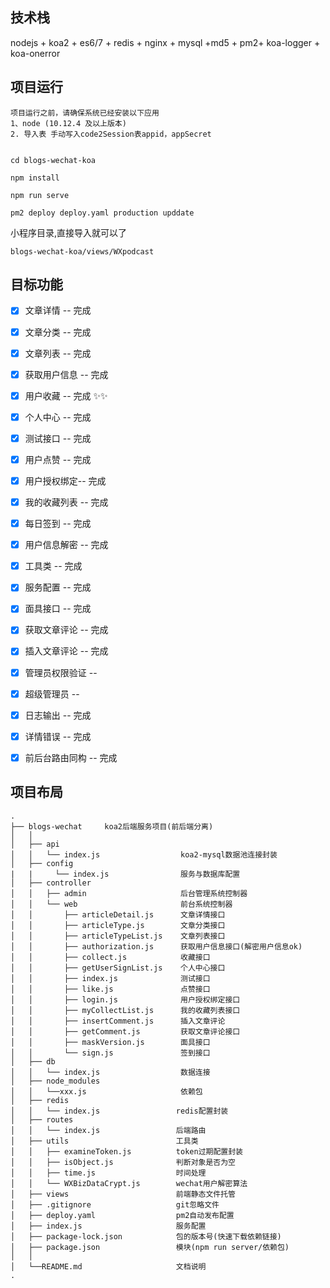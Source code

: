 ## 技术栈

nodejs + koa2 + es6/7 + redis + nginx + mysql +md5 + pm2+ koa-logger + koa-onerror

## 项目运行

```
项目运行之前，请确保系统已经安装以下应用
1、node (10.12.4 及以上版本)
2. 导入表 手动写入code2Session表appid，appSecret
```

```

cd blogs-wechat-koa

npm install

npm run serve

pm2 deploy deploy.yaml production upddate

```

小程序目录,直接导入就可以了

```
blogs-wechat-koa/views/WXpodcast
```


## 目标功能

- [x] 文章详情 -- 完成
- [x] 文章分类 -- 完成
- [x] 文章列表 -- 完成
- [x] 获取用户信息 -- 完成
- [x] 用户收藏 -- 完成 ✨✨
- [x] 个人中心 -- 完成
- [x] 测试接口 -- 完成
- [x] 用户点赞 -- 完成
- [x] 用户授权绑定-- 完成
- [x] 我的收藏列表 -- 完成
- [x] 每日签到 -- 完成
- [x] 用户信息解密 -- 完成
- [x] 工具类 -- 完成
- [x] 服务配置 -- 完成
- [x] 面具接口 -- 完成
- [x] 获取文章评论 -- 完成
- [x] 插入文章评论 -- 完成
- [x] 管理员权限验证 --
- [x] 超级管理员 --
- [x] 日志输出 -- 完成
- [x] 详情错误 -- 完成
- [x] 前后台路由同构 -- 完成


## 项目布局

```
.
├── blogs-wechat     koa2后端服务项目(前后端分离)
│   │
│   ├── api
│   │   └── index.js                  koa2-mysql数据池连接封装
│   ├── config
|   |     └── index.js                服务与数据库配置
│   ├── controller
│   │   ├── admin                     后台管理系统控制器
│   │   └── web                       前台系统控制器
│   │       ├── articleDetail.js      文章详情接口
│   │       ├── articleType.js        文章分类接口
│   │       ├── articleTypeList.js    文章列表接口
│   │       ├── authorization.js      获取用户信息接口(解密用户信息ok)
│   │       ├── collect.js            收藏接口
│   │       ├── getUserSignList.js    个人中心接口
│   │       ├── index.js              测试接口
│   │       ├── like.js               点赞接口
│   │       ├── login.js              用户授权绑定接口
│   │       ├── myCollectList.js      我的收藏列表接口
│   │       ├── insertComment.js      插入文章评论
│   │       ├── getComment.js         获取文章评论接口
│   │       ├── maskVersion.js        面具接口
│   │       └── sign.js               签到接口
│   ├── db
│   │   └── index.js                  数据连接
│   ├── node_modules
│   │   └──xxx.js                     依赖包
│   ├── redis
│   │   └── index.js                 redis配置封装
│   ├── routes
│   │   └── index.js                 后端路由
│   ├── utils                        工具类
│   │   ├── examineToken.js          token过期配置封装
│   │   ├── isObject.js              判断对象是否为空
│   │   ├── time.js                  时间处理
│   │   └── WXBizDataCrypt.js        wechat用户解密算法
│   ├── views                        前端静态文件托管
│   ├── .gitignore                   git忽略文件
│   ├── deploy.yaml                  pm2自动发布配置
│   ├── index.js                     服务配置
│   ├── package-lock.json            包的版本号(快速下载依赖链接)
│   ├── package.json                 模块(npm run server/依赖包)
│   │
│   └──README.md                     文档说明
.


```

